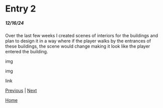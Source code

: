 # Entry 2
##### 12/16/24

Over the last few weeks I created scenes of interiors for the buildings and plan to design it in a way where if the player walks by the entrances of these buildings, the scene would change making it look like the player entered the building.

img

img

link

[Previous](entry01.md) | [Next](entry03.md)

[Home](../README.md)
